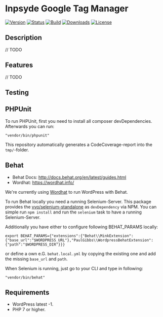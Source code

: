 # Inpsyde Google Tag Manager

[![Version](https://img.shields.io/packagist/v/inpsyde/google-tag-manager.svg)](https://packagist.org/packages/inpsyde/google-tag-manager)
[![Status](https://img.shields.io/badge/status-active-brightgreen.svg)](https://github.com/inpsyde/google-tag-manager)
[![Build](https://img.shields.io/travis/inpsyde/google-tag-manager.svg)](https://travis-ci.org/inpsyde/google-tag-manager)
[![Downloads](https://img.shields.io/packagist/dt/inpsyde/google-tag-manager.svg)](https://packagist.org/packages/inpsyde/google-tag-manager)
[![License](https://img.shields.io/packagist/l/inpsyde/google-tag-manager.svg)](https://packagist.org/packages/inpsyde/google-tag-manager)


## Description

// TODO


## Features

// TODO

## Testing

## PHPUnit
To run PHPUnit, first you need to install all composer devDependencies. Afterwards you can run:

```
"vendor/bin/phpunit"
```

This repository automatically generates a CodeCoverage-report into the `tmp/`-folder.

## Behat

* Behat Docs: http://docs.behat.org/en/latest/guides.html
* Wordhat: https://wordhat.info/

We're currently using [Wordhat](https://wordhat.info/) to run WordPress with Behat.

To run Behat locally you need a running Selenium-Server. This package provides the [vvo/selenium-standalone](https://github.com/vvo/selenium-standalone) as `devDependency` via NPM. You can simple run `npm install` and run the `selenium` task to have a running Selenium-Server.

Additionally you have either to configure following BEHAT_PARAMS locally:

```
export BEHAT_PARAMS={"extensions":{"Behat\\MinkExtension":{"base_url":"$WORDPRESS_URL"},"PaulGibbs\\WordpressBehatExtension":{"path":"$WORDPRESS_DIR"}}}
```

or define a own e.G. `behat.local.yml` by copying the existing one and add the missing `base_url` and `path`.

When Selenium is running, just go to your CLI and type in following:

```
"vendor/bin/behat"
```

## Requirements

* WordPress latest -1.
* PHP 7 or higher.
